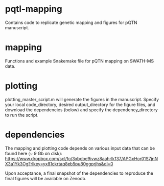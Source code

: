 # pqtl-mapping
 
 Contains code to replicate genetic mapping and figures for pQTN manuscript.

 # mapping
 Functions and example Snakemake file for pQTN mapping on SWATH-MS data.

 # plotting
 plotting_master_script.m will generate the figures in the manuscript. Specify your local code_directory, desired output_directory for the figure files, and download the dependencies (below) and specify the dependency_directory to run the script. 

 # dependencies
 The mapping and plotting code depends on various input data that can be found here (~ 9 Gb on disk): https://www.dropbox.com/scl/fo/3xbcbe9ivwz8aahrlk137/APGxHor01S7jnNX3a1Yk3Og?rlkey=yx81ckrtaq8eb5pu80ggprjhs&dl=0

 Upon acceptance, a final snapshot of the dependencies to reproduce the final figures will be available on Zenodo.
 

 

